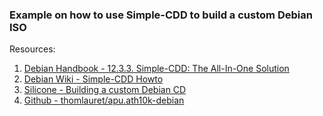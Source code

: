 ### Example on how to use Simple-CDD to build a custom Debian ISO

Resources:

1. [Debian Handbook - 12.3.3. Simple-CDD: The All-In-One Solution](https://debian-handbook.info/browse/stable/sect.automated-installation.html)
1. [Debian Wiki - Simple-CDD Howto](https://wiki.debian.org/Simple-CDD/Howto)
1. [Silicone - Building a custom Debian CD](http://silicone.homelinux.org/2013/06/19/building-a-custom-debian-cd/)
1. [Github - thomlauret/apu.ath10k-debian](https://github.com/thomlauret/apu.ath10k-debian)
